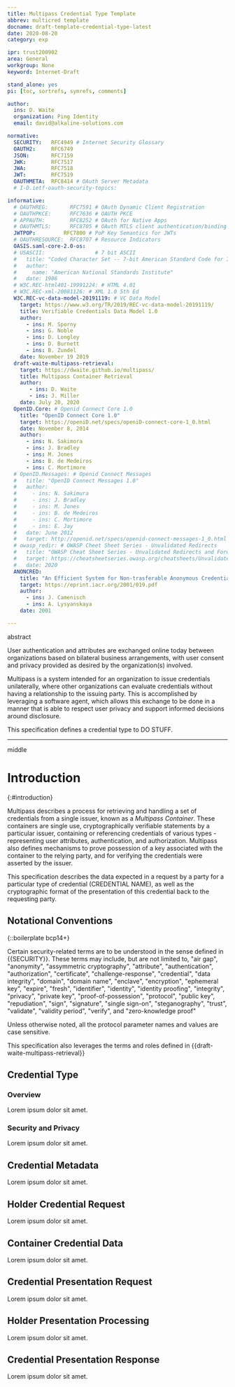 ```yaml
---
title: Multipass Credential Type Template
abbrev: multicred template
docname: draft-template-credential-type-latest
date: 2020-08-20
category: exp

ipr: trust200902
area: General
workgroup: None
keyword: Internet-Draft

stand_alone: yes
pi: [toc, sortrefs, symrefs, comments]

author:
  ins: D. Waite
  organization: Ping Identity
  email: david@alkaline-solutions.com

normative:
  SECURITY:   RFC4949 # Internet Security Glossary
  OAUTH2:     RFC6749
  JSON:       RFC7159
  JWK:        RFC7517
  JWA:        RFC7518
  JWT:        RFC7519
  OAUTHMETA:  RFC8414 # OAuth Server Metadata
  # I-D.ietf-oauth-security-topics:

informative:
  # OAUTHREG:       RFC7591 # OAuth Dynamic Client Registration
  # OAUTHPKCE:      RFC7636 # OAUTH PKCE
  # APPAUTH:        RFC8252 # OAuth for Native Apps
  # OAUTHMTLS:      RFC8705 # OAuth MTLS client authentication/binding
  JWTPOP:         RFC7800 # PoP Key Semantics for JWTs
  # OAUTHRESOURCE:  RFC8707 # Resource Indicators
  OASIS.saml-core-2.0-os:
  # USASCII:                # 7 bit ASCII
  #   title: "Coded Character Set -- 7-bit American Standard Code for Information Interchange, ANSI X3.4"
  #   author:
  #     name: "American National Standards Institute"
  #   date: 1986
  # W3C.REC-html401-19991224: # HTML 4.01
  # W3C.REC-xml-20081126: # XML 1.0 5th Ed
  W3C.REC-vc-data-model-20191119: # VC Data Model
    target: https://www.w3.org/TR/2019/REC-vc-data-model-20191119/
    title: Verifiable Credentials Data Model 1.0
    author:
      - ins: M. Sporny
      - ins: G. Noble
      - ins: D. Longley
      - ins: D. Burnett
      - ins: B. Zundel
    date: November 19 2019
  draft-waite-multipass-retrieval:
    target: https://dwaite.github.io/multipass/
    title: Multipass Container Retrieval
    author:
       - ins: D. Waite
       - ins: J. Miller
    date: July 20, 2020
  OpenID.Core: # Openid Connect Core 1.0
    title: "OpenID Connect Core 1.0"
    target: https://openiD.net/specs/openiD-connect-core-1_0.html
    date: November 8, 2014
    author:
      - ins: N. Sakimora
      - ins: J. Bradley
      - ins: M. Jones
      - ins: B. de Medeiros
      - ins: C. Mortimore
  # OpenID.Messages: # Openid Connect Messages
  #   title: "OpenID Connect Messages 1.0"
  #   author:
  #     - ins: N. Sakimura
  #     - ins: J. Bradley
  #     - ins: M. Jones
  #     - ins: B. de Medeiros
  #     - ins: C. Mortimore
  #     - ins: E. Jay
  #   date: June 2012
  #   target: http://openid.net/specs/openid-connect-messages-1_0.html
  # owasp_redir: # OWASP Cheet Sheet Series - Unvalidated Redirects
  #   title: "OWASP Cheat Sheet Series - Unvalidated Redirects and Forwards"
  #   target: https://cheatsheetseries.owasp.org/cheatsheets/Unvalidated_Redirects_and_Forwards_Cheat_Sheet.html
  #   date: 2020
  ANONCRED:
    title: "An Efficient System for Non-trasferable Anonymous Credentials with Optional Anonymity Revocation"
    target: https://eprint.iacr.org/2001/019.pdf
    author:
      - ins: J. Camenisch
      - ins: A. Lysyanskaya
    date: 2001

---
```

abstract

User authentication and attributes are exchanged online today between organizations based on bilateral business arrangements, with user consent and privacy provided as desired by the organization(s) involved.

Multipass is a system intended for an organization to issue credentials unilaterally, where other organizations can evaluate credentials without having a relationship to the issuing party. This is accomplished by leveraging a software agent, which allows this exchange to be done in a manner that is able to respect user privacy and support informed decisions around disclosure.

[//]: # "Add a description of the credential type and what the purpose is, e.g. describe how to use a web authentication credential"

This specification defines a credential type to DO STUFF.

---
middle

# Introduction
{:#introduction}

Multipass describes a process for retrieving and handling a set of credentials from a single issuer, known as a *Multipass Container*. These containers are single use, cryptographically verifiable statements by a particular issuer, containing or referencing credentials of various types - representing user attributes, authentication, and authorization. Multipass also defines mechanisms to prove possession of a key associated with the container to the relying party, and for verifying the credentials were asserted by the issuer.

This specification describes the data expected in a request by a party for a particular type of credential (CREDENTIAL NAME), as well as the cryptographic format of the presentation of this credential back to the requesting party.

## Notational Conventions

{::boilerplate bcp14+}

Certain security-related terms are to be understood in the sense defined in {{SECURITY}}.  These terms may include, but are not limited to,
"air gap", "anonymity", "assymmetric cryptography", "attribute", "authentication", "authorization", "certificate", "challenge-response", "credential", "data integrity", "domain", "domain name", "enclave", "encryption", "ephemeral key", "expire", "fresh", "identifier", "identity", "identity proofing", "integrity", "privacy", "private key", "proof-of-possession", "protocol", "public key", "repudiation", "sign", "signature", "single sign-on", "steganography", "trust", "validate", "validity period", "verify", and "zero-knowledge proof"

Unless otherwise noted, all the protocol parameter names and values are case sensitive.

This specification also leverages the terms and roles defined in {{draft-waite-multipass-retrieval}}

## Credential Type

### Overview

[//]: # "This section should describe the purpose of the credential, and the relationship of the credential to the subject. It should also define the credential type identifier, which will be the key used for the credential in metadata as well as all requests and responses"

Lorem ipsum dolor sit amet.

### Security and Privacy

[//]: # "This section should describe the security and privacy properties of the credential, expecially any exceptions to a default expectation of privacy (e.g. can be correlated across uses of multipass)"

Lorem ipsum dolor sit amet.

## Credential Metadata

[//]: # "This section should declare metadata advertising availability of the credential type, as well as information on how it is supported by the issuer (such as supported cryptographic properties, available attributes, etc)"

Lorem ipsum dolor sit amet.

## Holder Credential Request

[//]: # "This section should define the format of the request for a particular type of credential. This may be configuration, a reference to an externally available credential document, and/or a presentation of some proof credential information itself for the issuer to verify and then vouch for."

[//]: # "This section should should either include information on how the holder generates the request and the issuer creates the credential response from the request, or else these should be broken out into sections before and after this one (respectively)"

Lorem ipsum dolor sit amet.

## Container Credential Data

[//]: # "This should describe the information the holder gets back. More complex credentials may require processing by the holder in order to present them - this section should provide an overview of the data, while a later presentation section defines the operations required"

[//]: # "The `cdv` parameter may be leveraged to provide protection of credential data which may then be selectively disclosed to a verifier"

[//]: # "For more advanced credentials which require different verification than the `cdv` parameter, the `cdv` parameter can be indirectly as well. This parameter can be used to sign additional data for processing the credential type to a potential verifier."

Lorem ipsum dolor sit amet.

## Credential Presentation Request

[//]: # "This section describes the parameters a verifier can send when requesting a credential. Where it does not impact security, existing presentation values (such as the `challenge` and `rpid`) should be used rather than declaring new values."

[//]: # "This section can also describe the process of a verifier of processing metadata to determine how to send an appropriate request."

[//]: # "Especially for credentials that expose PII, it should be indicated whether a verifier should expect a partial credential or no credential should the user not hae the requested data or decide to not release said data. When creating a new credential, it is desirable to return no PII in the case where the full request cannot be met - the user privacy expectation is that their PII would not be released if the verifier is not going to accept what is presented and provide the requested service"

Lorem ipsum dolor sit amet.

## Holder Presentation Processing

[//]: # "The process of the holder to process the request with the existing credential data from the multipass container to create a presentable credential"

[//]: # "Instructions for user presentation for informed consent should go in this section."

[//]: # "The source of text is important - the verifier should ideally not affect presentation of the presentation request to the user except by selecting features. This text may be static to the implementation of the credential type with the holder, or may come from another source such as issuer metadata. Note that this text will often require localization, and the UX may be improved by knowing the appropriate text at implementation time rather than using dynamic text layout, etc."

[//]: # "The process for the holder creating a presentation of the credential should either be here or broken out into a following section. This may leverage information given above about how to present the request to the user, such as how to perform selective disclosure of a subset of attributes"

Lorem ipsum dolor sit amet.

## Credential Presentation Response

[//]: # "This section defines the resulting credential from processing, or an error response in the case where the request was not successful (due to processing or user consent issues)."

[//]: # "Steps for recovery from defined errors may belong in this or subsequent sections. For example, if the user indicated they would be willing to disclose a different set of attributes, an error might include information about what the user consented to return."

[//]: # "A credential definition might go as far as to include a single-use value to use to retry the presentation request, which would optimize the process (such as avoiding prompting the user again for consent)"

[//]: # "This section (or a separate following section) should describe how to verify the credential, such as via a signature by the `cdv` key"

Lorem ipsum dolor sit amet.

